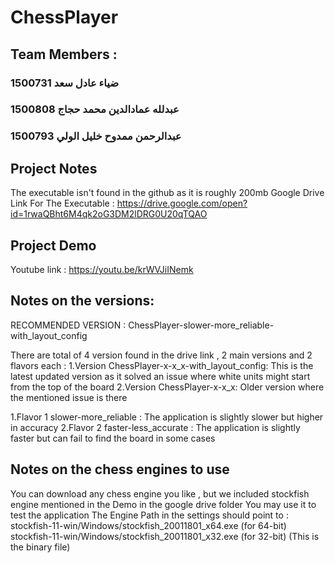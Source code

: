 # ChessPlayer
## Team Members :
### ضياء عادل سعد 1500731
### عبدلله عمادالدين محمد حجاج 1500808
### عبدالرحمن ممدوح خليل الولي 1500793

## Project Notes 
The executable isn't found in the github as it is roughly 200mb 
Google Drive Link For The Executable : https://drive.google.com/open?id=1rwaQBht6M4qk2oG3DM2lDRG0U20qTQAO

## Project Demo
Youtube link : https://youtu.be/krWVJiINemk
## Notes on the versions:

RECOMMENDED VERSION : ChessPlayer-slower-more_reliable-with_layout_config

There are total of 4 version found in the drive link , 2 main versions and 2 flavors each :
1.Version ChessPlayer-x-x_x-with_layout_config:
 This is the latest updated version as it solved an issue where white units might start from the top of the board 
2.Version ChessPlayer-x-x_x:
 Older version where the mentioned issue is there 

1.Flavor 1 slower-more_reliable :
 The application is slightly slower but higher in accuracy 
2.Flavor 2 faster-less_accurate :
 The application is slightly faster but can fail to find the board in some cases

## Notes on the chess engines to use 

You can download any chess engine you like , but we included stockfish engine mentioned in the Demo in the google drive folder 
You may use it to test the application 
The Engine Path in the settings should point to : stockfish-11-win/Windows/stockfish_20011801_x64.exe (for 64-bit)
stockfish-11-win/Windows/stockfish_20011801_x32.exe (for 32-bit)
(This is the binary file)

